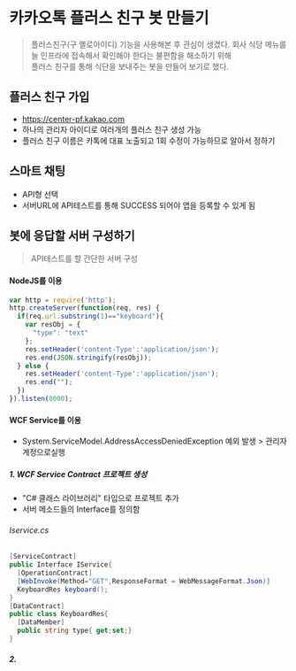 # 카카오톡 플러스 친구 봇 만들기

> 플러스친구(구 옐로아이디) 기능을 사용해본 후 관심이 생겼다.
회사 식당 메뉴를 늘 인프라에 접속해서 확인해야 한다는 불편함을 해소하기 위해  
플러스 친구를 통해 식단을 보내주는 봇을 만들어 보기로 했다.


## 플러스 친구 가입
- https://center-pf.kakao.com  
- 하나의 관리자 아이디로 여러개의 플러스 친구 생성 가능
- 플러스 친구 이름은 카톡에 대표 노출되고 1회 수정이 가능하므로 알아서 정하기

## 스마트 채팅
- API형 선택
- 서버URL에 API테스트를 통해 SUCCESS 되어야 앱을 등록할 수 있게 됨

## 봇에 응답할 서버 구성하기
> API테스트를 할 간단한 서버 구성

#### NodeJS를 이용
~~~javascript
var http = require('http');
http.createServer(function(req, res) {
  if(req.url.substring(1)=="keyboard"){
    var resObj = {
      "type": "text"
    };
    res.setHeader('content-Type':'application/json');
    res.end(JSON.stringify(resObj));
  } else {
    res.setHeader('content-Type':'application/json');
    res.end("");
  })
}).listen(8000);
~~~

#### WCF Service를 이용
- System.ServiceModel.AddressAccessDeniedException 예외 발생 > 관리자계정으로실행

##### 1. WCF Service Contract 프로젝트 생성
-  "C# 클래스 라이브러리" 타입으로 프로젝트 추가
- 서버 메소드들의 Interface를 정의함

###### Iservice.cs
~~~ cs
[ServiceContract]
public Interface IService{
  [OperationContract]
  [WebInvoke(Method="GET",ResponseFormat = WebMessageFormat.Json)]
  KeyboardRes keyboard();
}
[DataContract]
public class KeyboardRes{
  [DataMember]
  public string type{ get;set;}
}
~~~

##### 2.
#####

